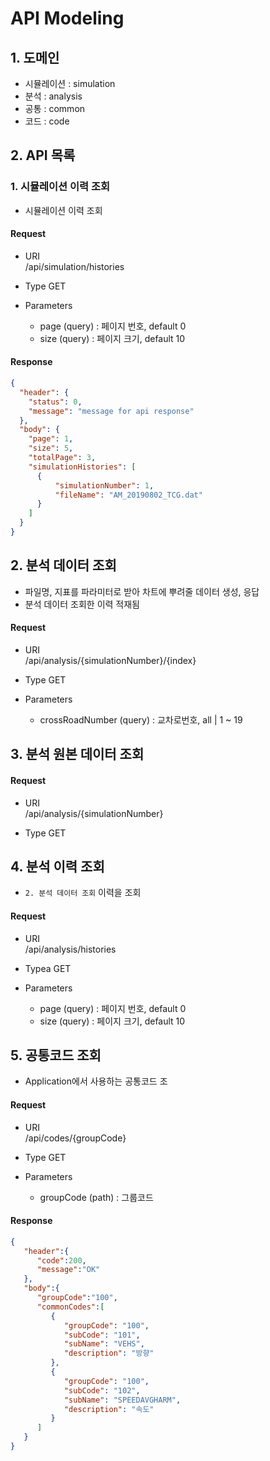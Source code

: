 # API Modeling
## 1. 도메인
- 시뮬레이션 : simulation
- 분석 : analysis
- 공통 : common
- 코드 : code

## 2. API 목록
### 1. 시뮬레이션 이력 조회
- 시뮬레이션 이력 조회
#### Request
- URI    
    /api/simulation/histories

- Type
    GET

- Parameters
    - page (query) : 페이지 번호, default 0
    - size (query) : 페이지 크기, default 10

#### Response
```json
{
  "header": {
    "status": 0,
    "message": "message for api response"
  },
  "body": {
    "page": 1,
    "size": 5,
    "totalPage": 3,
    "simulationHistories": [
      {
          "simulationNumber": 1,
          "fileName": "AM_20190802_TCG.dat"
      }
    ]
  }
}
```
## 2. 분석 데이터 조회
- 파일명, 지표를 파라미터로 받아 차트에 뿌려줄 데이터 생성, 응답
- 분석 데이터 조회한 이력 적재됨
#### Request
- URI    
    /api/analysis/{simulationNumber}/{index}

- Type
    GET

- Parameters
    - crossRoadNumber (query) : 교차로번호, all | 1 ~ 19

## 3. 분석 원본 데이터 조회
#### Request
- URI    
    /api/analysis/{simulationNumber}

- Type
    GET

## 4. 분석 이력 조회
- `2. 분석 데이터 조회` 이력을 조회
#### Request
- URI    
    /api/analysis/histories

- Typea
    GET

- Parameters
    - page (query) : 페이지 번호, default 0
    - size (query) : 페이지 크기, default 10

## 5. 공통코드 조회
- Application에서 사용하는 공통코드 조
#### Request
- URI    
    /api/codes/{groupCode}

- Type
    GET

- Parameters
    - groupCode (path) : 그룹코드

#### Response
```json
{
   "header":{
      "code":200,
      "message":"OK"
   },
   "body":{
      "groupCode":"100",
      "commonCodes":[
         {
            "groupCode": "100",
            "subCode": "101",
            "subName": "VEHS",
            "description": "방향"
         },
         {
            "groupCode": "100",
            "subCode": "102",
            "subName": "SPEEDAVGHARM",
            "description": "속도"
         }
      ]
   }
}
```